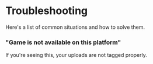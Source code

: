 # Troubleshooting

Here's a list of common situations and how to solve them.

### "Game is not available on this platform"

If you're seeing this, your uploads are not tagged properly.



